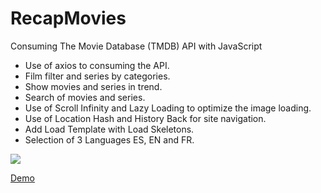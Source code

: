 # RecapMovies
Consuming The Movie Database (TMDB) API with JavaScript

- Use of axios to consuming the API.
- Film filter and series by categories.
- Show movies and series in trend.
- Search of movies and series.
- Use of Scroll Infinity and Lazy Loading to optimize the image loading.
- Use of Location Hash and History Back for site navigation.
- Add Load Template with Load Skeletons.
- Selection of 3 Languages ES, EN and FR.

![](http://christopherdavideh.com/images/recap.png)

[Demo](https://christopherdavideh.github.io/RecapMovies/)
